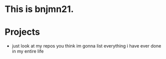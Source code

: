 # This is bnjmn21.

# Projects
- just look at my repos you think im gonna list everything i have ever done in my entire life
